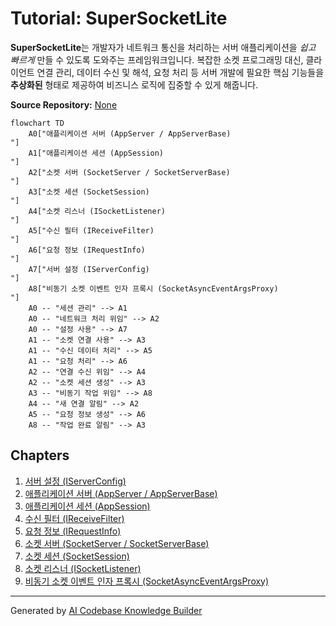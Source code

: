 # Tutorial: SuperSocketLite

**SuperSocketLite**는 개발자가 네트워크 통신을 처리하는 서버 애플리케이션을 *쉽고 빠르게* 만들 수 있도록 도와주는 프레임워크입니다.
복잡한 소켓 프로그래밍 대신, 클라이언트 연결 관리, 데이터 수신 및 해석, 요청 처리 등 서버 개발에 필요한 핵심 기능들을 **추상화된** 형태로 제공하여 비즈니스 로직에 집중할 수 있게 해줍니다.


**Source Repository:** [None](None)

```mermaid
flowchart TD
    A0["애플리케이션 서버 (AppServer / AppServerBase)
"]
    A1["애플리케이션 세션 (AppSession)
"]
    A2["소켓 서버 (SocketServer / SocketServerBase)
"]
    A3["소켓 세션 (SocketSession)
"]
    A4["소켓 리스너 (ISocketListener)
"]
    A5["수신 필터 (IReceiveFilter)
"]
    A6["요청 정보 (IRequestInfo)
"]
    A7["서버 설정 (IServerConfig)
"]
    A8["비동기 소켓 이벤트 인자 프록시 (SocketAsyncEventArgsProxy)
"]
    A0 -- "세션 관리" --> A1
    A0 -- "네트워크 처리 위임" --> A2
    A0 -- "설정 사용" --> A7
    A1 -- "소켓 연결 사용" --> A3
    A1 -- "수신 데이터 처리" --> A5
    A1 -- "요청 처리" --> A6
    A2 -- "연결 수신 위임" --> A4
    A2 -- "소켓 세션 생성" --> A3
    A3 -- "비동기 작업 위임" --> A8
    A4 -- "새 연결 알림" --> A2
    A5 -- "요청 정보 생성" --> A6
    A8 -- "작업 완료 알림" --> A3
```

## Chapters

1. [서버 설정 (IServerConfig)
](01_서버_설정__iserverconfig__.md)
2. [애플리케이션 서버 (AppServer / AppServerBase)
](02_애플리케이션_서버__appserver___appserverbase__.md)
3. [애플리케이션 세션 (AppSession)
](03_애플리케이션_세션__appsession__.md)
4. [수신 필터 (IReceiveFilter)
](04_수신_필터__ireceivefilter__.md)
5. [요청 정보 (IRequestInfo)
](05_요청_정보__irequestinfo__.md)
6. [소켓 서버 (SocketServer / SocketServerBase)
](06_소켓_서버__socketserver___socketserverbase__.md)
7. [소켓 세션 (SocketSession)
](07_소켓_세션__socketsession__.md)
8. [소켓 리스너 (ISocketListener)
](08_소켓_리스너__isocketlistener__.md)
9. [비동기 소켓 이벤트 인자 프록시 (SocketAsyncEventArgsProxy)
](09_비동기_소켓_이벤트_인자_프록시__socketasynceventargsproxy__.md)


---

Generated by [AI Codebase Knowledge Builder](https://github.com/The-Pocket/Tutorial-Codebase-Knowledge)